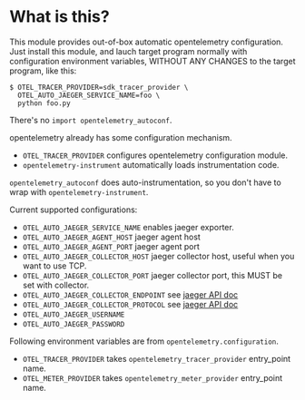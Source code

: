 # What is this?

This module provides out-of-box automatic opentelemetry configuration.
Just install this module, and lauch target program normally 
with configuration environment variables, WITHOUT ANY CHANGES 
to the target program, like this:

```
$ OTEL_TRACER_PROVIDER=sdk_tracer_provider \
  OTEL_AUTO_JAEGER_SERVICE_NAME=foo \
  python foo.py
```

There's no `import opentelemetry_autoconf`.

opentelemetry already has some configuration mechanism.
- `OTEL_TRACER_PROVIDER` configures opentelemetry configuration module.
- `opentelemetry-instrument` automatically loads instrumentation code.

`opentelemetry_autoconf` does auto-instrumentation, so you don't have to
wrap with `opentelemetry-instrument`.

Current supported configurations:

- `OTEL_AUTO_JAEGER_SERVICE_NAME` enables jaeger exporter.
- `OTEL_AUTO_JAEGER_AGENT_HOST` jaeger agent host
- `OTEL_AUTO_JAEGER_AGENT_PORT` jaeger agent port
- `OTEL_AUTO_JAEGER_COLLECTOR_HOST` jaeger collector host, useful when you want to use TCP.
- `OTEL_AUTO_JAEGER_COLLECTOR_PORT` jaeger collector port, this MUST be set with collector.
- `OTEL_AUTO_JAEGER_COLLECTOR_ENDPOINT` see [jaeger API doc](https://opentelemetry-python.readthedocs.io/en/stable/exporter/jaeger/jaeger.html#opentelemetry.exporter.jaeger.JaegerSpanExporter)
- `OTEL_AUTO_JAEGER_COLLECTOR_PROTOCOL` see [jaeger API doc](https://opentelemetry-python.readthedocs.io/en/stable/exporter/jaeger/jaeger.html#opentelemetry.exporter.jaeger.JaegerSpanExporter)
- `OTEL_AUTO_JAEGER_USERNAME`
- `OTEL_AUTO_JAEGER_PASSWORD`

Following environment variables are from `opentelemetry.configuration`.

- `OTEL_TRACER_PROVIDER` takes `opentelemetry_tracer_provider` entry_point name.
- `OTEL_METER_PROVIDER` takes `opentelemetry_meter_provider` entry_point name.
